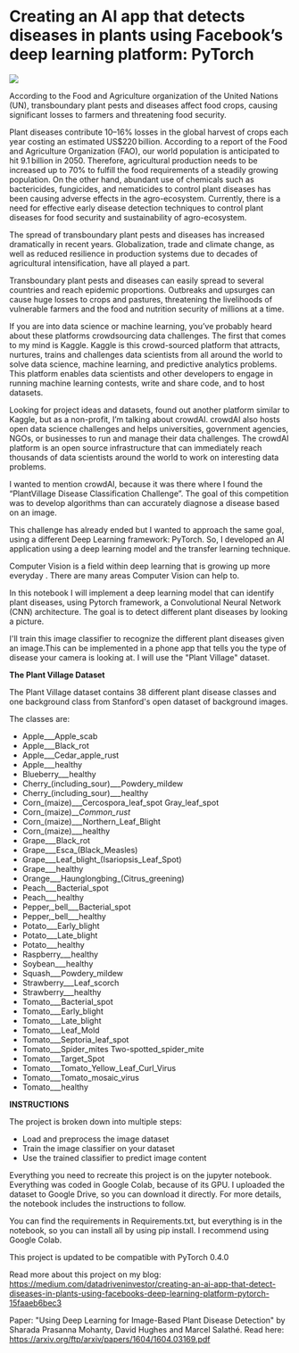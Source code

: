 # Creating an AI app that detects diseases in plants using Facebook’s deep learning platform: PyTorch
<img src="https://cdn-images-1.medium.com/max/800/1*IbJF_6mRTMsG9gL0j8uz5Q.jpeg">

According to the Food and Agriculture organization of the United Nations (UN), transboundary plant pests and diseases affect food crops, causing significant losses to farmers and threatening food security.

Plant diseases contribute 10–16% losses in the global harvest of crops each year costing an estimated US$220 billion. According to a report of the Food and Agriculture Organization (FAO), our world population is anticipated to hit 9.1 billion in 2050. Therefore, agricultural production needs to be increased up to 70% to fulfill the food requirements of a steadily growing population. On the other hand, abundant use of chemicals such as bactericides, fungicides, and nematicides to control plant diseases has been causing adverse effects in the agro-ecosystem. Currently, there is a need for effective early disease detection techniques to control plant diseases for food security and sustainability of agro-ecosystem.

The spread of transboundary plant pests and diseases has increased dramatically in recent years. Globalization, trade and climate change, as well as reduced resilience in production systems due to decades of agricultural intensification, have all played a part.

Transboundary plant pests and diseases can easily spread to several countries and reach epidemic proportions. Outbreaks and upsurges can cause huge losses to crops and pastures, threatening the livelihoods of vulnerable farmers and the food and nutrition security of millions at a time.

If you are into data science or machine learning, you’ve probably heard about these platforms crowdsourcing data challenges. The first that comes to my mind is Kaggle. Kaggle is this crowd-sourced platform that attracts, nurtures, trains and challenges data scientists from all around the world to solve data science, machine learning, and predictive analytics problems. This platform enables data scientists and other developers to engage in running machine learning contests, write and share code, and to host datasets.

Looking for project ideas and datasets, found out another platform similar to Kaggle, but as a non-profit, I’m talking about crowdAI. crowdAI also hosts open data science challenges and helps universities, government agencies, NGOs, or businesses to run and manage their data challenges. The crowdAI platform is an open source infrastructure that can immediately reach thousands of data scientists around the world to work on interesting data problems.

I wanted to mention crowdAI, because it was there where I found the “PlantVillage Disease Classification Challenge”. The goal of this competition was to develop algorithms than can accurately diagnose a disease based on an image.

This challenge has already ended but I wanted to approach the same goal, using a different Deep Learning framework: PyTorch. So, I developed an AI application using a deep learning model and the transfer learning technique.

Computer Vision is a field within deep learning that is growing up more everyday . There are many areas Computer Vision can help to. 

In this notebook I will implement a deep learning model that can identify plant diseases, using Pytorch framework,  a Convolutional Neural Network (CNN) architecture. The goal is to detect different plant diseases by looking a picture.

I'll train this image classifier to recognize the different plant diseases given an image.This can be implemented in a phone app that tells you the type of disease your camera is looking at. I will use the "Plant Village" dataset.

<B>The Plant Village Dataset</B>

The Plant Village dataset contains 38 different plant disease classes and one background class from Stanford's open dataset of background images.

The classes are:

- Apple___Apple_scab
- Apple___Black_rot
- Apple___Cedar_apple_rust
- Apple___healthy
- Blueberry___healthy
- Cherry_(including_sour)___Powdery_mildew
- Cherry_(including_sour)___healthy
- Corn_(maize)___Cercospora_leaf_spot Gray_leaf_spot
- Corn_(maize)___Common_rust_
- Corn_(maize)___Northern_Leaf_Blight
- Corn_(maize)___healthy
- Grape___Black_rot
- Grape___Esca_(Black_Measles)
- Grape___Leaf_blight_(Isariopsis_Leaf_Spot)
- Grape___healthy
- Orange___Haunglongbing_(Citrus_greening)
- Peach___Bacterial_spot
- Peach___healthy
- Pepper,_bell___Bacterial_spot
- Pepper,_bell___healthy
- Potato___Early_blight
- Potato___Late_blight
- Potato___healthy
- Raspberry___healthy
- Soybean___healthy
- Squash___Powdery_mildew
- Strawberry___Leaf_scorch
- Strawberry___healthy
- Tomato___Bacterial_spot
- Tomato___Early_blight
- Tomato___Late_blight
- Tomato___Leaf_Mold
- Tomato___Septoria_leaf_spot
- Tomato___Spider_mites Two-spotted_spider_mite
- Tomato___Target_Spot
- Tomato___Tomato_Yellow_Leaf_Curl_Virus
- Tomato___Tomato_mosaic_virus
- Tomato___healthy

<B>INSTRUCTIONS</B>

The project is broken down into multiple steps:

* Load and preprocess the image dataset
* Train the image classifier on your dataset
* Use the trained classifier to predict image content


Everything you need to recreate this project is on the jupyter notebook. Everything was coded in Google Colab, because of its GPU. I uploaded the dataset to Google Drive, so you can download it directly. For more details, the notebook includes the instructions to follow.

You can find the requirements in Requirements.txt, but everything is in the notebook, so you can install all by using pip install. I recommend using Google Colab.
 
This project is updated to be compatible with PyTorch 0.4.0

Read more about this project on my blog: https://medium.com/datadriveninvestor/creating-an-ai-app-that-detect-diseases-in-plants-using-facebooks-deep-learning-platform-pytorch-15faaeb6bec3

Paper: "Using Deep Learning for Image-Based Plant Disease Detection" by Sharada Prasanna Mohanty, David Hughes and Marcel Salathé. Read here: https://arxiv.org/ftp/arxiv/papers/1604/1604.03169.pdf
